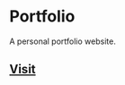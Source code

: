 # Portfolio
<p>A personal portfolio website.</p>

## <a href="https://rk-41.github.io/portfolio/" target="_blank">Visit</a>
